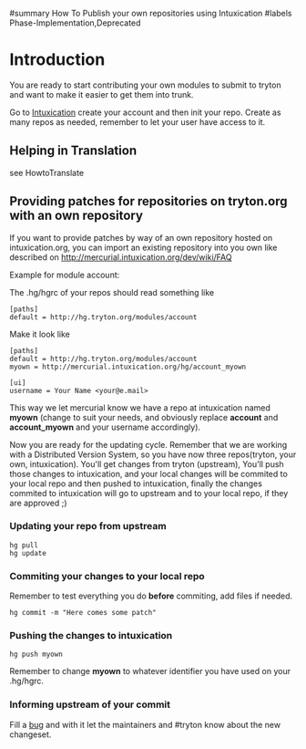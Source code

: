 ﻿#summary How To Publish your own repositories using Intuxication
#labels Phase-Implementation,Deprecated

# Introduction #

You are ready to start contributing your own modules to submit to tryton and want to make it easier to get them into trunk.

Go to [Intuxication](http://mercurial.intuxication.org) create your account and then init your repo.  Create as many repos as needed, remember to let your user have access to it.

## Helping in Translation ##

see HowtoTranslate


## Providing patches for repositories on tryton.org with an own repository ##

If you want to provide patches by way of an own repository hosted on intuxication.org, you can import an existing repository into you own like described on http://mercurial.intuxication.org/dev/wiki/FAQ

Example for module account:

The .hg/hgrc of your repos should read something like
```
[paths]
default = http://hg.tryton.org/modules/account
```

Make it look like

```
[paths]
default = http://hg.tryton.org/modules/account
myown = http://mercurial.intuxication.org/hg/account_myown

[ui]
username = Your Name <your@e.mail>
```
This way we let mercurial know we have a repo at intuxication named **myown** (change to suit your needs, and obviously replace **account** and **account\_myown** and your username accordingly).

Now you are ready for the updating cycle. Remember that we are working with a Distributed Version System, so you have now three repos(tryton, your own, intuxication). You'll get changes from tryton (upstream), You'll push those changes to intuxication, and your local changes will be commited to your local repo and then pushed to intuxication, finally the changes commited to intuxication will go to upstream and to your local repo, if they are approved ;)

### Updating your repo from upstream ###
```
hg pull
hg update
```

### Commiting your changes to your local repo ###
Remember to test everything you do **before** commiting, add files if needed.
```
hg commit -m "Here comes some patch"
```

### Pushing the changes to intuxication ###
```
hg push myown
```
Remember to change **myown** to whatever identifier you have used on your .hg/hgrc.

### Informing upstream of your commit ###
Fill a [bug](http://bugs.tryton.org) and with it let the maintainers and #tryton know about the new changeset.